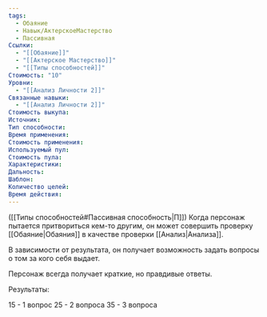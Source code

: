 ```yaml
---
tags:
  - Обаяние
  - Навык/АктерскоеМастерство
  - Пассивная
Ссылки:
  - "[[Обаяние]]"
  - "[[Актерское Мастерство]]"
  - "[[Типы способностей]]"
Стоимость: "10"
Уровни:
  - "[[Анализ Личности 2]]"
Связанные навыки:
  - "[[Анализ Личности 2]]"
Стоимость выкупа:
Источник:
Тип способности:
Время применения:
Стоимость применения:
Используемый пул:
Стоимость пула:
Характеристики:
Дальность:
Шаблон:
Количество целей:
Время действия:
---
```

([[Типы способностей#Пассивная способность|П]]) Когда персонаж пытается притвориться кем-то другим, он может совершить проверку [[Обаяние|Обаяния]] в качестве проверки [[Анализ|Анализа]]. 

В зависимости от результата, он получает возможность задать вопросы о том за кого себя выдает. 

Персонаж всегда получает краткие, но правдивые ответы. 

Результаты:

15 - 1 вопрос
25 - 2 вопроса
35 - 3 вопроса